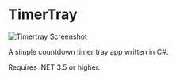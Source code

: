# TimerTray

![Timertray Screenshot](/relative/path/to/img.jpg?raw=true "TimerTray main window")

A simple countdown timer tray app written in C#. 

Requires .NET 3.5 or higher.
